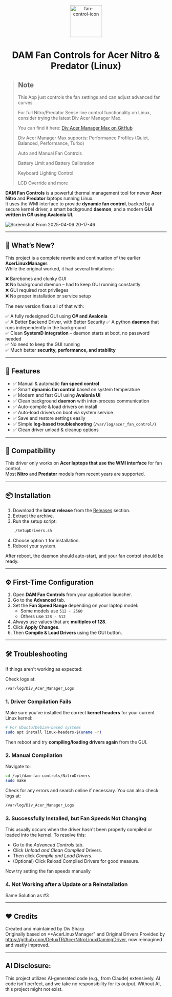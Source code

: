 <p align="center">
  <img src="https://github.com/user-attachments/assets/3b24a278-6c55-461c-9a15-0ca465c26479" alt="fan-control-icon" height="100">
</p>

<h1 align="center">DAM Fan Controls for Acer Nitro & Predator (Linux)</h1>

><h2>Note</h2>
>This App just controls the fan settings and can adjust advanced fan curves
>
>For full Nitro/Predator Sense line control functionality on Linux, consider trying the latest Div Acer Manager Max.
>
>You can find it here: [Div Acer Manager Max on GitHub](https://github.com/PXDiv/Div-Acer-Manager-Max)
>
>Div Acer Manager Max supports:
>    Performance Profiles (Quiet, Balanced, Performance, Turbo)
>
>    Auto and Manual Fan Controls
>
>    Battery Limit and Battery Calibration
>
>   Keyboard Lighting Control
>
>   LCD Override and more


**DAM Fan Controls** is a powerful thermal management tool for newer **Acer Nitro** and **Predator** laptops running Linux.  
It uses the WMI interface to provide **dynamic fan control**, backed by a secure kernel driver, a smart background **daemon**, and a modern **GUI written in C# using Avalonia UI**.

![Screenshot From 2025-04-06 20-17-46](https://github.com/user-attachments/assets/df9e2121-2254-415f-ad17-1b09a06d83b7)

---

## 🔄 What’s New?

This project is a complete rewrite and continuation of the earlier **AcerLinuxManager**.  
While the original worked, it had several limitations:

❌ Barebones and clunky GUI  
❌ No background daemon – had to keep GUI running constantly  
❌ GUI required root privileges  
❌ No proper installation or service setup  

The new version fixes all of that with:

✅ A fully redesigned GUI using **C# and Avalonia**  
✅ A Better Backend Driver, with Better Security
✅ A python **daemon** that runs independently in the background  
✅ Clean **SystemD integration** – daemon starts at boot, no password needed  
✅ No need to keep the GUI running  
✅ Much better **security, performance, and stability**

---

## 🧰 Features

- ✅ Manual & automatic **fan speed control**
- ✅ Smart **dynamic fan control** based on system temperature
- ✅ Modern and fast GUI using **Avalonia UI**
- ✅ Clean background **daemon** with inter-process communication
- ✅ Auto-compile & load drivers on install
- ✅ Auto-load drivers on boot via system service
- ✅ Save and restore settings easily
- ✅ Simple **log-based troubleshooting** (`/var/log/acer_fan_control/`)
- ✅ Clean driver unload & cleanup options

---

## 🧪 Compatibility

This driver only works on **Acer laptops that use the WMI interface** for fan control.  
Most **Nitro** and **Predator** models from recent years are supported.

---

## 📦 Installation

1. Download the **latest release** from the [Releases](#) section.  
2. Extract the archive.
3. Run the setup script:
   ```bash
   ./SetupDrivers.sh
   ```
4. Choose option `1` for installation.
5. Reboot your system.

After reboot, the daemon should auto-start, and your fan control should be ready.

---

## ⚙️ First-Time Configuration

1. Open **DAM Fan Controls** from your application launcher.
2. Go to the **Advanced** tab.
3. Set the **Fan Speed Range** depending on your laptop model:
   - Some models use `512 - 2560`
   - Others use `128 - 512`
4. Always use values that are **multiples of 128**.
5. Click **Apply Changes**.
6. Then **Compile & Load Drivers** using the GUI button.

---

## 🛠️ Troubleshooting

If things aren't working as expected:

Check logs at:
```bash
/var/log/Div_Acer_Manager_Logs
```

### 1. Driver Compilation Fails
Make sure you’ve installed the correct **kernel headers** for your current Linux kernel:

```bash
# For Ubuntu/Debian-based systems
sudo apt install linux-headers-$(uname -r)
```

Then reboot and try **compiling/loading drivers again** from the GUI.

### 2. Manual Compilation
Navigate to:
```bash
cd /opt/dam-fan-controls/NitroDrivers
sudo make
```

Check for any errors and search online if necessary. You can also check logs at:
```bash
/var/log/Div_Acer_Manager_Logs
```

### 3. Successfully Installed, but Fan Speeds Not Changing
This usually occurs when the driver hasn't been properly compiled or loaded into the kernel. To resolve this:

- Go to the *Advanced Controls* tab.
- Click *Unload and Clean Compiled* Drivers.
- Then click *Compile and Load Drivers*.
- (Optional) Click Reload Compiled Drivers for good measure.

Now try setting the fan speeds manually

### 4. Not Working after a Update or a Reinstallation
Same Solution as #3

---

## ❤️ Credits

Created and maintained by Div Sharp  
Originally based on **AcerLinuxManager" and Original Drivers Provided by https://github.com/DetuxTR/AcerNitroLinuxGamingDriver, now reimagined and vastly improved.

---

## AI Disclosure:

This project utilizes AI-generated code (e.g., from Claude) extensively. AI code isn't perfect, and we take no responsibility for its output. Without AI, this project might not exist.

